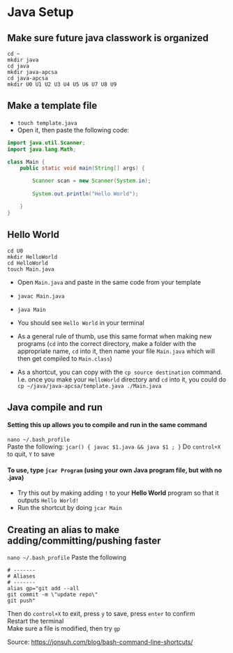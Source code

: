# Java Setup

## Make sure future java classwork is organized
```
cd ~
mkdir java
cd java
mkdir java-apcsa
cd java-apcsa
mkdir U0 U1 U2 U3 U4 U5 U6 U7 U8 U9
```

## Make a template file
* `touch template.java`
* Open it, then paste the following code:
```java
import java.util.Scanner;
import java.lang.Math;

class Main {
    public static void main(String[] args) {

        Scanner scan = new Scanner(System.in);
        
        System.out.println("Hello World");

    }
}
```

## Hello World
```
cd U0
mkdir HelloWorld
cd HelloWorld
touch Main.java
```
* Open `Main.java` and paste in the same code from your template
* `javac Main.java`
* `java Main`
* You should see `Hello World` in your terminal

* As a general rule of thumb, use this same format when making new programs (`cd` into the correct directory, make a folder with the appropriate name, `cd` into it, then name your file `Main.java` which will then get compiled to `Main.class`)
* As a shortcut, you can copy with the `cp source destination` command. I.e. once you make your `HelloWorld` directory and `cd` into it, you could do `cp ~/java/java-apcsa/template.java ./Main.java`

## Java compile and run
#### Setting this up allows you to compile and run in the same command
`nano ~/.bash_profile`  
Paste the following:
`jcar() { javac $1.java && java $1 ; }`
Do `control+X` to quit, `Y` to save  
#### To use, type `jcar Program` (using your own Java program file, but with no .java)
* Try this out by making adding `!` to your **Hello World** program so that it outputs `Hello World!`
* Run the shortcut by doing `jcar Main`


## Creating an alias to make adding/committing/pushing faster
`nano ~/.bash_profile`
Paste the following  
```
# -------
# Aliases
# -------
alias gp="git add --all
git commit -m \"update repo\"
git push"

```
Then do `control+X` to exit, press `y` to save, press `enter` to confirm  
Restart the terminal  
Make sure a file is modified, then try `gp`

Source: https://jonsuh.com/blog/bash-command-line-shortcuts/
